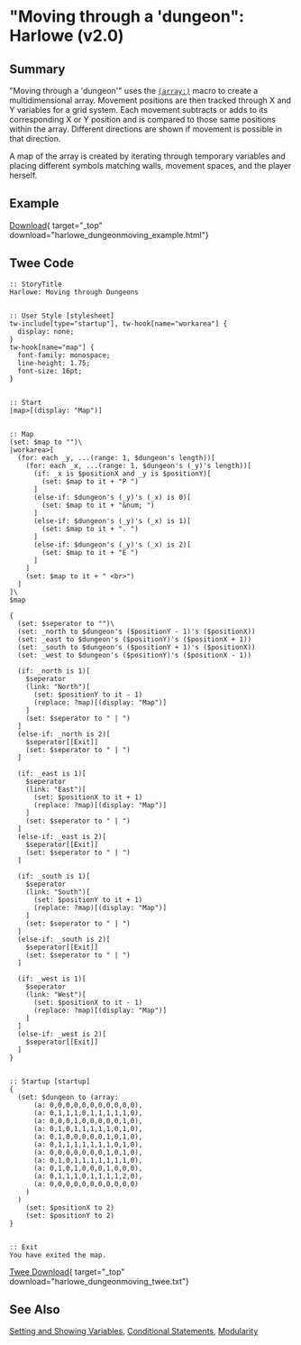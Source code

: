 # "Moving through a 'dungeon": Harlowe (v2.0)

## Summary

"Moving through a 'dungeon'" uses the [`(array:)`](https://twine2.neocities.org/#macro_a) macro to create a multidimensional array. Movement positions are then tracked through X and Y variables for a grid system. Each movement subtracts or adds to its corresponding X or Y position and is compared to those same positions within the array. Different directions are shown if movement is possible in that direction.

A map of the array is created by iterating through temporary variables and placing different symbols matching walls, movement spaces, and the player herself.

## Example

[Download](harlowe_dungeonmoving_example.html){ target="_top" download="harlowe_dungeonmoving_example.html"}

## Twee Code

```twee
:: StoryTitle
Harlowe: Moving through Dungeons


:: User Style [stylesheet]
tw-include[type="startup"], tw-hook[name="workarea"] {
  display: none;
}
tw-hook[name="map"] {
  font-family: monospace;
  line-height: 1.75;
  font-size: 16pt;
}


:: Start
|map>[(display: "Map")]


:: Map
(set: $map to "")\
|workarea>[
  (for: each _y, ...(range: 1, $dungeon's length))[
    (for: each _x, ...(range: 1, $dungeon's (_y)'s length))[
      (if: _x is $positionX and _y is $positionY)[
        (set: $map to it + "P ")
      ]
      (else-if: $dungeon's (_y)'s (_x) is 0)[
        (set: $map to it + "&num; ")
      ]
      (else-if: $dungeon's (_y)'s (_x) is 1)[
        (set: $map to it + ". ")
      ]
      (else-if: $dungeon's (_y)'s (_x) is 2)[
        (set: $map to it + "E ")
      ]
    ]
    (set: $map to it + " <br>")
  ]
]\
$map

{
  (set: $seperator to "")\
  (set: _north to $dungeon's ($positionY - 1)'s ($positionX))
  (set: _east to $dungeon's ($positionY)'s ($positionX + 1))
  (set: _south to $dungeon's ($positionY + 1)'s ($positionX))
  (set: _west to $dungeon's ($positionY)'s ($positionX - 1))

  (if: _north is 1)[
    $seperator
    (link: "North")[
      (set: $positionY to it - 1)
      (replace: ?map)[(display: "Map")]
    ]
    (set: $seperator to " | ")
  ]
  (else-if: _north is 2)[
    $seperator[[Exit]]
    (set: $seperator to " | ")
  ]

  (if: _east is 1)[
    $seperator
    (link: "East")[
      (set: $positionX to it + 1)
      (replace: ?map)[(display: "Map")]
    ]
    (set: $seperator to " | ")
  ]
  (else-if: _east is 2)[
    $seperator[[Exit]]
    (set: $seperator to " | ")
  ]

  (if: _south is 1)[
    $seperator
    (link: "South")[
      (set: $positionY to it + 1)
      (replace: ?map)[(display: "Map")]
    ]
    (set: $seperator to " | ")
  ]
  (else-if: _south is 2)[
    $seperator[[Exit]]
    (set: $seperator to " | ")
  ]

  (if: _west is 1)[
    $seperator
    (link: "West")[
      (set: $positionX to it - 1)
      (replace: ?map)[(display: "Map")]
    ]
  ]
  (else-if: _west is 2)[
    $seperator[[Exit]]
  ]
}


:: Startup [startup]
{  
  (set: $dungeon to (array:
      (a: 0,0,0,0,0,0,0,0,0,0,0),
      (a: 0,1,1,1,0,1,1,1,1,1,0),
      (a: 0,0,0,1,0,0,0,0,0,1,0),
      (a: 0,1,0,1,1,1,1,1,0,1,0),
      (a: 0,1,0,0,0,0,0,1,0,1,0),
      (a: 0,1,1,1,1,1,1,1,0,1,0),
      (a: 0,0,0,0,0,0,0,1,0,1,0),
      (a: 0,1,0,1,1,1,1,1,1,1,0),
      (a: 0,1,0,1,0,0,0,1,0,0,0),
      (a: 0,1,1,1,0,1,1,1,1,2,0),
      (a: 0,0,0,0,0,0,0,0,0,0,0)
    )
  )
    (set: $positionX to 2)
    (set: $positionY to 2)
}


:: Exit
You have exited the map.
```

[Twee Download](harlowe_dungeonmoving_twee.txt){ target="_top" download="harlowe_dungeonmoving_twee.txt"}

## See Also

[Setting and Showing Variables](../../settingandshowing/harlowe/harlowe_settingandshowing.md),
[Conditional Statements](../../conditionalstatements/harlowe/harlowe_conditionalstatements.md), [Modularity](../../modularity/harlowe/harlowe_modularity.md)
